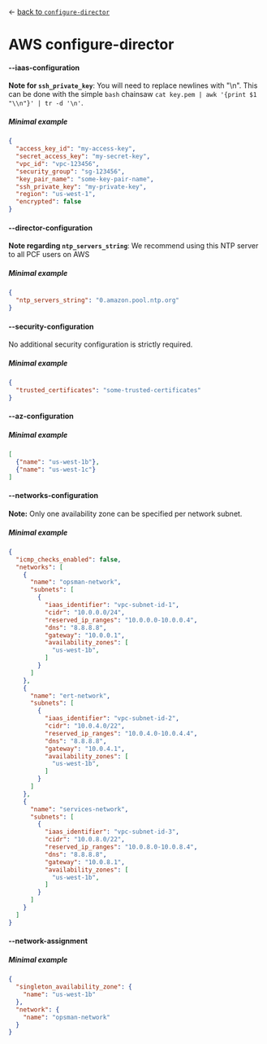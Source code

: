 &larr; [back to `configure-director`](README.md)

# AWS configure-director

#### --iaas-configuration
**Note for `ssh_private_key`**: You will need to replace newlines with "\n".
This can be done with the simple `bash` chainsaw `cat key.pem | awk '{print $1 "\\n"}' | tr -d '\n'`.

##### Minimal example
```json
{
  "access_key_id": "my-access-key",
  "secret_access_key": "my-secret-key",
  "vpc_id": "vpc-123456",
  "security_group": "sg-123456",
  "key_pair_name": "some-key-pair-name",
  "ssh_private_key": "my-private-key",
  "region": "us-west-1",
  "encrypted": false
}

```

#### --director-configuration
**Note regarding `ntp_servers_string`**: We recommend using this NTP server to all PCF users on AWS

##### Minimal example
```json
{
  "ntp_servers_string": "0.amazon.pool.ntp.org"
}
```

#### --security-configuration
No additional security configuration is strictly required.

##### Minimal example
```json
{
  "trusted_certificates": "some-trusted-certificates"
}
```

#### --az-configuration

##### Minimal example
```json
[
  {"name": "us-west-1b"},
  {"name": "us-west-1c"}
]
```

#### --networks-configuration
**Note:** Only one availability zone can be specified per network subnet.

##### Minimal example
```json
{
  "icmp_checks_enabled": false,
  "networks": [
    {
      "name": "opsman-network",
      "subnets": [
        {
          "iaas_identifier": "vpc-subnet-id-1",
          "cidr": "10.0.0.0/24",
          "reserved_ip_ranges": "10.0.0.0-10.0.0.4",
          "dns": "8.8.8.8",
          "gateway": "10.0.0.1",
          "availability_zones": [
            "us-west-1b",
          ]
        }
      ]
    },
    {
      "name": "ert-network",
      "subnets": [
        {
          "iaas_identifier": "vpc-subnet-id-2",
          "cidr": "10.0.4.0/22",
          "reserved_ip_ranges": "10.0.4.0-10.0.4.4",
          "dns": "8.8.8.8",
          "gateway": "10.0.4.1",
          "availability_zones": [
            "us-west-1b",
          ]
        }
      ]
    },
    {
      "name": "services-network",
      "subnets": [
        {
          "iaas_identifier": "vpc-subnet-id-3",
          "cidr": "10.0.8.0/22",
          "reserved_ip_ranges": "10.0.8.0-10.0.8.4",
          "dns": "8.8.8.8",
          "gateway": "10.0.8.1",
          "availability_zones": [
            "us-west-1b",
          ]
        }
      ]
    }
  ]
}
```

#### --network-assignment

##### Minimal example
```json
{
  "singleton_availability_zone": {
    "name": "us-west-1b"
  },
  "network": {
    "name": "opsman-network"
  }
}
```
